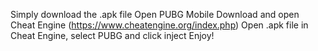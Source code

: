 Simply download the .apk file
Open PUBG Mobile
Download and open Cheat Engine (https://www.cheatengine.org/index.php)
Open .apk file in Cheat Engine, select PUBG and click inject
Enjoy!
